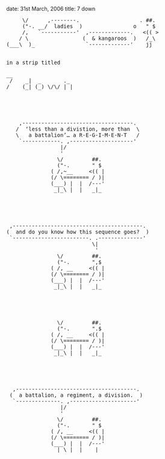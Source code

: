 date: 31st March, 2006
title: 7 down

<pre>
     \/      ,--------.                   . ##. 
     ("-. __/  ladies  )                o   " $ 
     /,   `-----------'  ,-------------.   <(( >
    / \                 (  & kangaroos  )   /_\ 
(___\  )_                `-------------'    jj  


in a strip titled

__                   
 /    _|  _       ._ 
/    (_| (_) \/\/ | |





    ,-----------------------------------.    
   /  ‘less than a divistion, more than  \   
   \   a battalion’… a R-E-G-I-M-E-N-T   /   
    `------------. ,--------------------'    
                 |/                          
                 '                           
                \/         ##.               
                ("-.       " $               
              ( /,~__     <(( |              
              (/ \======== / )|              
              (___) |  |  /---'              
               _|_\ |  |   _|_               





 ,-----------------------------------------. 
(  and do you know how this sequence goes?  )
 `------------------------. .--------------' 
                           \|                
                            '                
                \/         ##.               
                ("-.       ",$               
              ( /, __     <(( |              
              (/ \======== / )|              
              (___) |  |  /---'              
               _|_\ |  |   _|_               





                \/         ##.               
                ("-.       ".$               
              ( /, __     <(( |              
              (/ \======== / )|              
              (___) |  |  /---'              
               _|_\ |  |   _|_               





  ,--------------------------------------.   
 (  a battalion, a regiment, a division.  )  
  `--------------. ,---------------------'   
                 |/                          
                 '                           
                \/         ##.               
                ("-.       " $               
              ( /, __     <(( |              
              (/ \======== / )|              
              (___) |  |  /---'              
               _|_\ |  |   _|_               
</pre>
